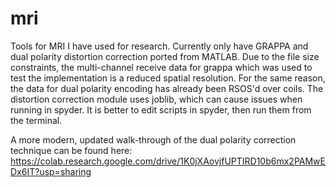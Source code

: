 # mri
Tools for MRI I have used for research. Currently only have GRAPPA and dual polarity distortion correction ported from MATLAB. Due to the file size constraints, the multi-channel receive data for grappa which was used to test the implementation is a reduced spatial resolution. For the same reason, the data for dual polarity encoding has already been RSOS'd over coils. The distortion correction module uses joblib, which can cause issues when running in spyder. It is better to edit scripts in spyder, then run them from the terminal.

A more modern, updated walk-through of the dual polarity correction technique can be found here: https://colab.research.google.com/drive/1K0jXAovjfUPTIRD10b6mx2PAMwEDx6IT?usp=sharing
